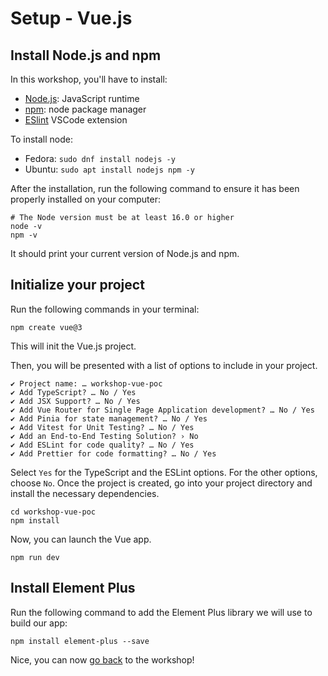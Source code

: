 # Setup - Vue.js

## Install Node.js and npm

In this workshop, you'll have to install:
- [Node.js](https://nodejs.org/): JavaScript runtime
- [npm](https://www.npmjs.com/): node package manager
- [ESlint](https://marketplace.visualstudio.com/items?itemName=dbaeumer.vscode-eslint) VSCode extension

To install node:

- Fedora: `sudo dnf install nodejs -y`
- Ubuntu: `sudo apt install nodejs npm -y`

After the installation, run the following command to ensure it has been properly installed on your computer:

```shell
# The Node version must be at least 16.0 or higher
node -v
npm -v
```

It should print your current version of Node.js and npm.

## Initialize your project

Run the following commands in your terminal:

```shell
npm create vue@3
```
This will init the Vue.js project.

Then, you will be presented with a list of options to include in your project.

```text
✔ Project name: … workshop-vue-poc
✔ Add TypeScript? … No / Yes
✔ Add JSX Support? … No / Yes
✔ Add Vue Router for Single Page Application development? … No / Yes
✔ Add Pinia for state management? … No / Yes
✔ Add Vitest for Unit Testing? … No / Yes
✔ Add an End-to-End Testing Solution? › No
✔ Add ESLint for code quality? … No / Yes
✔ Add Prettier for code formatting? … No / Yes
```

Select `Yes` for the TypeScript and the ESLint options. For the other options, choose `No`.
Once the project is created, go into your project directory and install the necessary dependencies.

```shell
cd workshop-vue-poc
npm install
```

Now, you can launch the Vue app.

```shell
npm run dev
```

## Install Element Plus

Run the following command to add the Element Plus library we will use to build our app:

```shell
npm install element-plus --save 
```

Nice, you can now [go back](./README.md) to the workshop!
